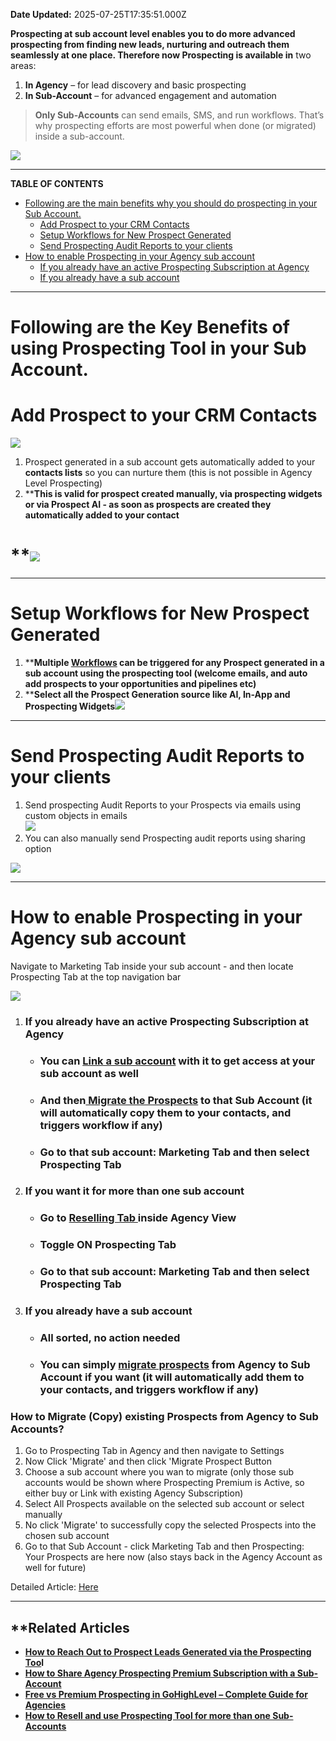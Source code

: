 **Date Updated:** 2025-07-25T17:35:51.000Z

**Prospecting at sub account level enables you to do more advanced prospecting from finding new leads, nurturing and outreach them seamlessly at one place. Therefore now Prospecting is available in** two areas:

1. **In Agency**  – for lead discovery and basic prospecting
2. **In Sub-Account**  – for advanced engagement and automation

> **Only Sub-Accounts** can send emails, SMS, and run workflows. That’s why prospecting efforts are most powerful when done (or migrated) inside a sub-account.

  
![](https://s3.amazonaws.com/cdn.freshdesk.com/data/helpdesk/attachments/production/155050140635/original/m5Ofa6sMXvr247LN5NX2g-c9gkLdI5C4AQ.jpeg?1753086132)

---

**TABLE OF CONTENTS**

* [Following are the main benefits why you should do prospecting in your Sub Account.](#Following-are-the-main-benefits-why-you-should-do-prospecting-in-your-Sub-Account.)  
   * [Add Prospect to your CRM Contacts](#Add-Prospect-to-your-CRM-Contacts)  
   * [Setup Workflows for New Prospect Generated](#Setup-Workflows-for-New-Prospect-Generated)  
   * [Send Prospecting Audit Reports to your clients](#Send-Prospecting-Audit-Reports-to-your-clients)
* [How to enable Prospecting in your Agency sub account](#How-to-enable-Prospecting-in-your-Agency-sub-account)  
   * [If you already have an active Prospecting Subscription at Agency](#If-you-already-have-an-active-Prospecting-Subscription-at-Agency)[](#If-you-already-have-a-sub-account)  
   * [If you already have a sub account](#If-you-already-have-a-sub-account)[](#Related-Articles)[](#Related-Articles)

---

# **Following are the Key Benefits of using Prospecting Tool in your Sub Account.**

# **Add Prospect to your CRM Contacts**  
![](https://s3.amazonaws.com/cdn.freshdesk.com/data/helpdesk/attachments/production/155050139909/original/zp-A3iptf9jrz5KlKOWUJx8zZQzcx38lSw.jpeg?1753085617)

1. Prospect generated in a sub account gets automatically added to your **contacts lists** so you can nurture them (this is not possible in Agency Level Prospecting)
2. ****This is valid for prospect created manually, via prospecting widgets or via Prospect AI - as soon as prospects are created they automatically added to your contact**

# ****![](https://s3.amazonaws.com/cdn.freshdesk.com/data/helpdesk/attachments/production/155050136345/original/2NWLusP3Iq_GLHYlAKATtNhK7BMYjxRNYQ.png?1753083257)**

---

# **Setup Workflows for New Prospect Generated**

1. ****Multiple [Workflows](https://help.gohighlevel.com/support/solutions/articles/155000004634-workflow-trigger-for-new-prospects-in-the-prospecting-tool) can be triggered for any Prospect generated in a sub account using the prospecting tool (welcome emails, and auto add prospects to your opportunities and pipelines etc)**
2. ****Select all the Prospect Generation source like AI, In-App and Prospecting Widgets![](https://s3.amazonaws.com/cdn.freshdesk.com/data/helpdesk/attachments/production/155050437465/original/t3kTex3CJbbsK74nmXfylJkernmeuCBGjg.png?1753445112)**

---

# Send Prospecting Audit Reports to your clients

1. Send prospecting Audit Reports to your Prospects via emails using custom objects in emails  
![](https://s3.amazonaws.com/cdn.freshdesk.com/data/helpdesk/attachments/production/155050139022/original/xA2Y0R8S2ZCRkX2-edgK2x7CSgMCyxcMqQ.jpeg?1753085128)
2. You can also manually send Prospecting audit reports using sharing option

![](https://s3.amazonaws.com/cdn.freshdesk.com/data/helpdesk/attachments/production/155050140392/original/TfzZQkI-1Jua_kySw5Cpyb__s2gKiUfHDw.png?1753085929)

---

# How to enable Prospecting in your Agency sub account

Navigate to Marketing Tab inside your sub account - and then locate Prospecting Tab at the top navigation bar

![](https://s3.amazonaws.com/cdn.freshdesk.com/data/helpdesk/attachments/production/155050140119/original/b2N56MMwbUgHNQmf7S6nVw2O9q_T3WsqVQ.png?1753085730)  

1. ### If you already have an active Prospecting Subscription at Agency  
   * ### You can [Link a sub account](https://help.gohighlevel.com/support/solutions/articles/155000005459-how-to-link-a-sub-account-with-your-agency-prospecting-premium-subscription) with it to get access at your sub account as well  
   * ### And then[ Migrate the Prospects](https://help.gohighlevel.com/support/solutions/articles/155000005463-how-to-migrate-prospects-from-agency-to-sub-account) to that Sub Account (it will automatically copy them to your contacts, and triggers workflow if any)  
   * ### Go to that sub account: Marketing Tab and then select Prospecting Tab
2. ### If you want it for more than one sub account  
   * ### Go to [Reselling Tab ](https://help.gohighlevel.com/support/solutions/articles/155000004341-how-to-resell-and-use-prospecting-tool-for-sub-accounts)inside Agency View  
   * ### Toggle ON Prospecting Tab  
   * ### Go to that sub account: Marketing Tab and then select Prospecting Tab
3. ### If you already have a sub account  
   * ### All sorted, no action needed  
   * ### You can simply [migrate prospects](https://help.gohighlevel.com/support/solutions/articles/155000005463-how-to-migrate-prospects-from-agency-to-sub-account) from Agency to Sub Account if you want (it will automatically add them to your contacts, and triggers workflow if any)

  
### How to Migrate (Copy) existing Prospects from Agency to Sub Accounts?

1. Go to Prospecting Tab in Agency and then navigate to Settings
2. Now Click 'Migrate' and then click 'Migrate Prospect Button
3. Choose a sub account where you wan to migrate (only those sub accounts would be shown where Prospecting Premium is Active, so either buy or Link with existing Agency Subscription)
4. Select All Prospects available on the selected sub account or select manually
5. No click 'Migrate' to successfully copy the selected Prospects into the chosen sub account
6. Go to that Sub Account - click Marketing Tab and then Prospecting: Your Prospects are here now (also stays back in the Agency Account as well for future)

Detailed Article: [Here](https://help.gohighlevel.com/en/support/solutions/articles/155000005463)

---

## ****Related Articles**

* **[How to Reach Out to Prospect Leads Generated via the Prospecting Too](https://help.gohighlevel.com/en/support/solutions/articles/155000005476)l[ ](https://help.gohighlevel.com/en/support/solutions/articles/155000005458)**
* **[How to Share Agency Prospecting Premium Subscription with a Sub-Account ](https://help.gohighlevel.com/en/support/solutions/articles/155000005458)**
* **[Free vs Premium Prospecting in GoHighLevel – Complete Guide for Agencies](https://help.gohighlevel.com/en/support/solutions/articles/155000005458)**
* **[How to Resell and use Prospecting Tool for more than one Sub-Accounts](https://help.gohighlevel.com/en/support/solutions/articles/155000004341)**

  